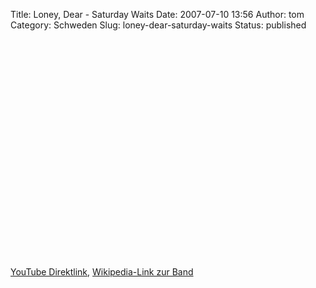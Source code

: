 Title: Loney, Dear - Saturday Waits
Date: 2007-07-10 13:56
Author: tom
Category: Schweden
Slug: loney-dear-saturday-waits
Status: published

<p>
<object width="425" height="350">
<param name="movie" value="http://www.youtube.com/v/Ohhqm0igbXE"></param><param name="wmode" value="transparent"></param>
<embed src="http://www.youtube.com/v/Ohhqm0igbXE" type="application/x-shockwave-flash" wmode="transparent" width="425" height="350">
</embed>
</object>
  
[YouTube Direktlink](http://youtube.com/watch?v=Ohhqm0igbXE),
[Wikipedia-Link zur Band](http://en.wikipedia.org/wiki/Loney,_Dear)
</p>

